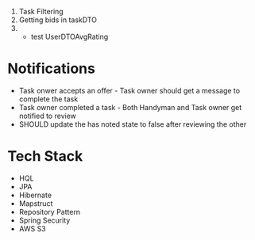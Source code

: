 1. Task Filtering
2. Getting bids in taskDTO
3. * test UserDTOAvgRating

# Notifications

[//]: # (- User creates account - To update profile picture and bio.)
[//]: # (- Handy Man bids for a task - Task owner gets notified)
[//]: # (- Task owner rejects a bid - Handy Man gets notified)
[//]: # (- Task owner accepts a bid - Chosen handy and other rejected bidders get notified)
- Task onwer accepts an offer - Task owner should get a message to complete the task
- Task owner completed a task - Both Handyman and Task owner get notified to review
- SHOULD update the has noted state to false after reviewing the other

# Tech Stack
- HQL
- JPA
- Hibernate
- Mapstruct
- Repository Pattern
- Spring Security
- AWS S3